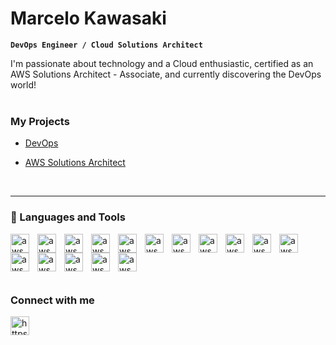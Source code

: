 #  Marcelo Kawasaki

**`DevOps Engineer / Cloud Solutions Architect`**

I'm passionate about technology and a Cloud enthusiastic, certified as an AWS Solutions Architect - Associate, and currently discovering the DevOps world!
<br>
<br>

<h3 align="left">My Projects</h3>

- [DevOps](https://github.com/MarceloKawasaki/DevOps-Projects)
  
- [AWS Solutions Architect](https://github.com/MarceloKawasaki/AWS-SolutionsArchitectAssociate-Projects)
<br>

---

  ### 🧰 Languages and Tools

  <img align="left" alt="aws" width="30" style="padding-right:10px;" src="https://cdn.jsdelivr.net/gh/devicons/devicon@latest/icons/amazonwebservices/amazonwebservices-original-wordmark.svg"/> 
  <img align="left" alt="aws" width="30" style="padding-right:10px;" src="https://cdn.jsdelivr.net/gh/devicons/devicon@latest/icons/docker/docker-original.svg" />
  <img align="left" alt="aws" width="30" style="padding-right:10px;" src="https://cdn.jsdelivr.net/gh/devicons/devicon@latest/icons/kubernetes/kubernetes-original.svg" />
  <img align="left" alt="aws" width="30" style="padding-right:10px;" src="https://cdn.jsdelivr.net/gh/devicons/devicon@latest/icons/jenkins/jenkins-original.svg" />
  <img align="left" alt="aws" width="30" style="padding-right:10px;" src="https://cdn.jsdelivr.net/gh/devicons/devicon@latest/icons/terraform/terraform-original.svg" />
  <img align="left" alt="aws" width="30" style="padding-right:10px;" src="https://cdn.jsdelivr.net/gh/devicons/devicon@latest/icons/python/python-original.svg" />
  <img align="left" alt="aws" width="30" style="padding-right:10px;" src="https://cdn.jsdelivr.net/gh/devicons/devicon@latest/icons/linux/linux-original.svg" />
  <img align="left" alt="aws" width="30" style="padding-right:10px;" src="https://cdn.jsdelivr.net/gh/devicons/devicon@latest/icons/bash/bash-plain.svg" />
  <img align="left" alt="aws" width="30" style="padding-right:10px;" src="https://cdn.jsdelivr.net/gh/devicons/devicon@latest/icons/ansible/ansible-original.svg" />
  <img align="left" alt="aws" width="30" style="padding-right:10px;" src="https://cdn.jsdelivr.net/gh/devicons/devicon@latest/icons/prometheus/prometheus-original.svg" />       
  <img align="left" alt="aws" width="30" style="padding-right:10px;" src="https://cdn.jsdelivr.net/gh/devicons/devicon@latest/icons/git/git-original.svg" />
  <img align="left" alt="aws" width="30" style="padding-right:10px;" src="https://cdn.jsdelivr.net/gh/devicons/devicon@latest/icons/gitlab/gitlab-original.svg" />           
  <img align="left" alt="aws" width="30" style="padding-right:10px;" src="https://cdn.jsdelivr.net/gh/devicons/devicon@latest/icons/github/github-original.svg" />
  <img align="left" alt="aws" width="30" style="padding-right:10px;" src="https://cdn.jsdelivr.net/gh/devicons/devicon@latest/icons/mysql/mysql-original.svg" />
  <img align="left" alt="aws" width="30" style="padding-right:10px;" src="https://cdn.jsdelivr.net/gh/devicons/devicon@latest/icons/postgresql/postgresql-original.svg" />
  <img align="left" alt="aws" width="30" style="padding-right:10px;" src="https://cdn.jsdelivr.net/gh/devicons/devicon@latest/icons/azuresqldatabase/azuresqldatabase-original.svg" />
  <br>

#
<br>

<h3 align="left">Connect with me</h3>
<p align="left">
<a href="https://linkedin.com/in/https://www.linkedin.com/in/marcelo-jkawasaki/" target="blank"><img align="center" src="https://raw.githubusercontent.com/rahuldkjain/github-profile-readme-generator/master/src/images/icons/Social/linked-in-alt.svg" alt="https://www.linkedin.com/in/marcelo-jkawasaki/" height="30" width="30" /></a>
